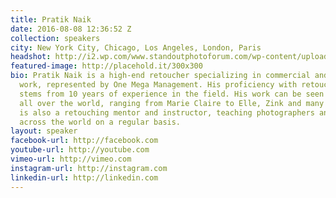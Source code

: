 ```yaml
---
title: Pratik Naik
date: 2016-08-08 12:36:52 Z
collection: speakers
city: New York City, Chicago, Los Angeles, London, Paris
headshot: http://i2.wp.com/www.standoutphotoforum.com/wp-content/uploads/2014/09/Pratiks-head-shot2-e1437068696498.jpg?w=1184
featured-image: http://placehold.it/300x300
bio: Pratik Naik is a high-end retoucher specializing in commercial and editorial
  work, represented by One Mega Management. His proficiency with retouching and Photoshop
  stems from 10 years of experience in the field. His work can be seen in magazines
  all over the world, ranging from Marie Claire to Elle, Zink and many more. Pratik
  is also a retouching mentor and instructor, teaching photographers and other retouchers
  across the world on a regular basis.
layout: speaker
facebook-url: http://facebook.com
youtube-url: http://youtube.com
vimeo-url: http://vimeo.com
instagram-url: http://instagram.com
linkedin-url: http://linkedin.com
---
```

